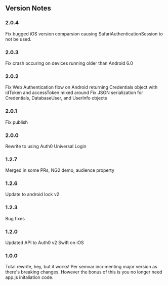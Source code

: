 
## Version Notes
### 2.0.4

Fix bugged iOS version comparsion causing SafariAuthenticationSession to not be used.

### 2.0.3

Fix crash occuring on devices running older than Android 6.0

### 2.0.2

Fix Web Authentication flow on Android returning Credentials object with idToken and accessToken mixed around
Fix JSON serialization for Credentials, DatabaseUser, and UserInfo objects 

### 2.0.1

Fix publish

### 2.0.0

Rewrite to using Auth0 Universal Login

### 1.2.7

Merged in some PRs, NG2 demo, audience property

### 1.2.6

Update to android lock v2

### 1.2.3

Bug fixes

### 1.2.0

Updated API to Auth0 v2 Swift on iOS

### 1.0.0

Total rewrite, hey, but it works!  Per semvar incrimenting major version as there's breaking changes.  However the bonus of this is you no longer need app.js initaliation code.